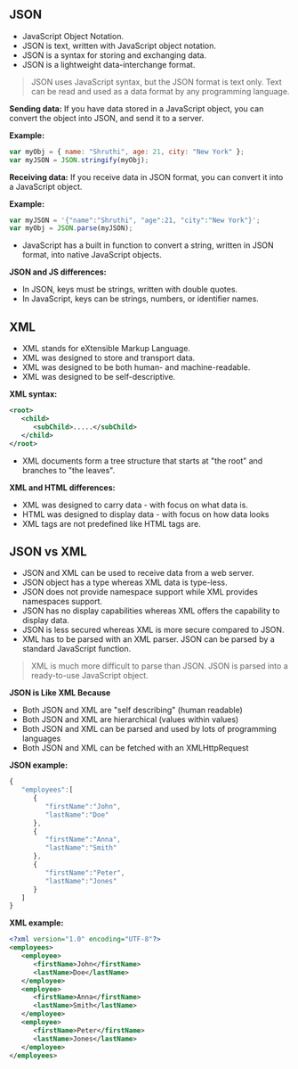 ## JSON

- JavaScript Object Notation.
- JSON is text, written with JavaScript object notation.
- JSON is a syntax for storing and exchanging data.
- JSON is a lightweight data-interchange format.

> JSON uses JavaScript syntax, but the JSON format is text only.
> Text can be read and used as a data format by any programming language.

**Sending data:** If you have data stored in a JavaScript object, you can convert the object into JSON, and send it to a server.

**Example:**

```javascript
var myObj = { name: "Shruthi", age: 21, city: "New York" };
var myJSON = JSON.stringify(myObj);
```

**Receiving data:** If you receive data in JSON format, you can convert it into a JavaScript object.

**Example:**

```javascript
var myJSON = '{"name":"Shruthi", "age":21, "city":"New York"}';
var myObj = JSON.parse(myJSON);
```

- JavaScript has a built in function to convert a string, written in JSON format, into native JavaScript objects.

**JSON and JS differences:**

- In JSON, keys must be strings, written with double quotes.
- In JavaScript, keys can be strings, numbers, or identifier names.

## XML

- XML stands for eXtensible Markup Language.
- XML was designed to store and transport data.
- XML was designed to be both human- and machine-readable.
- XML was designed to be self-descriptive.

**XML syntax:**

```xml
<root>
   <child>
      <subChild>.....</subChild>
   </child>
</root>
```

- XML documents form a tree structure that starts at "the root" and branches to "the leaves".

**XML and HTML differences:**

- XML was designed to carry data - with focus on what data is.
- HTML was designed to display data - with focus on how data looks
- XML tags are not predefined like HTML tags are.

## JSON vs XML

- JSON and XML can be used to receive data from a web server.
- JSON object has a type whereas XML data is type-less.
- JSON does not provide namespace support while XML provides namespaces support.
- JSON has no display capabilities whereas XML offers the capability to display data.
- JSON is less secured whereas XML is more secure compared to JSON.
- XML has to be parsed with an XML parser. JSON can be parsed by a standard JavaScript function.

> XML is much more difficult to parse than JSON.
> JSON is parsed into a ready-to-use JavaScript object.

**JSON is Like XML Because**

- Both JSON and XML are "self describing" (human readable)
- Both JSON and XML are hierarchical (values within values)
- Both JSON and XML can be parsed and used by lots of programming languages
- Both JSON and XML can be fetched with an XMLHttpRequest

**JSON example:**

```javascript
{
   "employees":[
      {
         "firstName":"John",
         "lastName":"Doe"
      },
      {
         "firstName":"Anna",
         "lastName":"Smith"
      },
      {
         "firstName":"Peter",
         "lastName":"Jones"
      }
   ]
}
```

**XML example:**

```xml
<?xml version="1.0" encoding="UTF-8"?>
<employees>
   <employee>
      <firstName>John</firstName>
      <lastName>Doe</lastName>
   </employee>
   <employee>
      <firstName>Anna</firstName>
      <lastName>Smith</lastName>
   </employee>
   <employee>
      <firstName>Peter</firstName>
      <lastName>Jones</lastName>
   </employee>
</employees>
```
